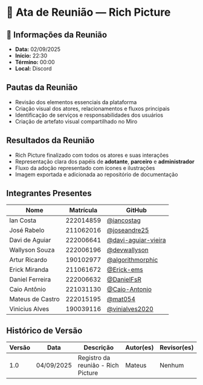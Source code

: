 # 📝 Ata de Reunião — Rich Picture

## 📅 Informações da Reunião
- **Data:** 02/09/2025  
- **Início:** 22:30  
- **Término:** 00:00  
- **Local:** Discord  

## Pautas da Reunião
- Revisão dos elementos essenciais da plataforma  
- Criação visual dos atores, relacionamentos e fluxos principais  
- Identificação de serviços e responsabilidades dos usuários  
- Criação de artefato visual compartilhado no Miro  

## Resultados da Reunião
- Rich Picture finalizado com todos os atores e suas interações  
- Representação clara dos papéis de **adotante**, **parceiro** e **administrador**  
- Fluxo da adoção representado com ícones e ilustrações  
- Imagem exportada e adicionada ao repositório de documentação  

## Integrantes Presentes

| Nome             | Matrícula  | GitHub                                                             |
|------------------|------------|--------------------------------------------------------------------|
| Ian Costa        | 222014859  | [@iancostag](https://github.com/iancostag)                         |
| José Rabelo      | 211062016  | [@joseandre25](https://github.com/joseandre25)                     |
| Davi de Aguiar   | 222006641  | [@davi-aguiar-vieira](https://github.com/davi-aguiar-vieira)       |
| Wallyson Souza   | 222006196  | [@devwallyson](https://github.com/devwallyson)                     |
| Artur Ricardo    | 190102977  | [@algorithmorphic](https://github.com/algorithmorphic)            |
| Erick Miranda    | 211061672  | [@Erick-ems](https://github.com/Erick-ems)                         |
| Daniel Ferreira  | 222006632  | [@DanielFsR](https://github.com/DanielFsR)                         |
| Caio Antônio     | 221031130  | [@Caio-Antonio](https://github.com/Caio-Antonio)                   |
| Mateus de Castro | 222015195  | [@mat054](https://github.com/mat054)                               |
| Vinicius Alves   | 190039116  | [@vinialves2020](https://github.com/vinialves2020)                 |

## Histórico de Versão

| Versão | Data       | Descrição                          | Autor(es)       | Revisor(es)     |
|--------|------------|------------------------------------|------------------|------------------|
| 1.0    | 04/09/2025 | Registro da reunião - Rich Picture | Mateus  | Nenhum |
